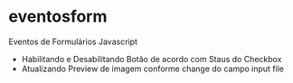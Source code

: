 # eventosform
Eventos de Formulários Javascript

- Habilitando e Desabilitando Botão de acordo com Staus do Checkbox
- Atualizando Preview de imagem conforme change do campo input file
